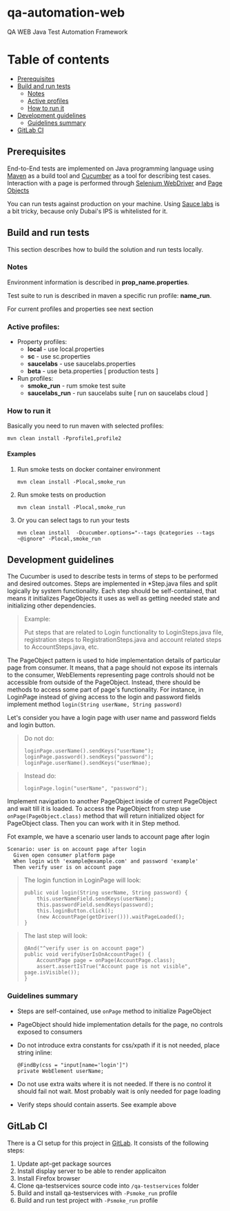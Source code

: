 # qa-automation-web
QA WEB Java Test Automation Framework

# Table of contents
* [Prerequisites](#prerequisites)
* [Build and run tests](#build-and-run-tests)
    * [Notes](#notes)
    * [Active profiles](#active-profiles)
    * [How to run it](#how-to-run-it)
* [Development guidelines](#development-guidelines)
    * [Guidelines summary](#guidelines-summary)
* [GitLab CI](#gitlab-ci)

## Prerequisites

End-to-End tests are implemented on Java programming language using [Maven](https://maven.apache.org/) as a build tool and [Cucumber](https://cucumber.io/) as a tool for describing test cases. Interaction with a page is performed through [Selenium WebDriver](http://www.seleniumhq.org/projects/webdriver/) and [Page Objects](https://github.com/SeleniumHQ/selenium/wiki/PageObjects)

You can run tests against production on your machine. Using [Sauce labs](https://saucelabs.com/) is a bit tricky, because only Dubai's IPS is whitelisted for it.

## Build and run tests

This section describes how to build the solution and run tests locally.

### Notes

Environment information is described in **prop_name.properties**.

Test suite to run is described in maven a specific run profile: **name_run**.

For current profiles and properties see next section

### Active profiles:

- Property profiles:
    - **local** - use local.properties
    - **sc** - use sc.properties
    - **saucelabs** - use saucelabs.properties
    - **beta** - use beta.properties [ production tests ]
- Run profiles:
    - **smoke_run** - rum smoke test suite
    - **saucelabs_run** - run saucelabs suite [ run on saucelabs cloud ]

### How to run it

Basically you need to run maven with selected profiles:

`mvn clean install -Pprofile1,profile2`

#### Examples

1. Run smoke tests on docker container environment

    ```
    mvn clean install -Plocal,smoke_run 
    ```

2. Run smoke tests on production

    ```
    mvn clean install -Plocal,smoke_run
    ```

3. Or you can select tags to run your tests

    ```
    mvn clean install  -Dcucumber.options="--tags @categories --tags ~@ignore" -Plocal,smoke_run
    ```

## Development guidelines

  The Cucumber is used to describe tests in terms of steps to be performed and desired outcomes. Steps are implemented in *Step.java files and split logically by system functionality. Each step should be self-contained, that means it initializes PageObjects it uses as well as getting needed state and initializing other dependencies.

> Example:
>
> Put steps that are related to Login functionality to LoginSteps.java file, registration steps to RegistrationSteps.java and account related steps to AccountSteps.java, etc.
    
      
  The PageObject pattern is used to hide implementation details of particular page from consumer. It means, that a page should not expose its internals to the consumer, WebElements representing page controls should not be accessible from outside of the PageObject. Instead, there should be methods to access some part of page's functionality. For instance, in LoginPage instead of giving access to the login and password fields implement method `login(String userName, String password)`
  
  Let's consider you have a login page with user name and password fields and login button.
  
> Do not do:
>
>```
> loginPage.userName().sendKeys("userName");
> loginPage.password().sendKeys("password");
> loginPage.userName().sendKeys("userNmae);
>```
  
> Instead do:
>```
> loginPage.login("userName", "password");
>```
    
   Implement navigation to another PageObject inside of current PageObject and wait till it is loaded. To access the PageObject from step use `onPage(PageObject.class)` method that will return initialized object for PageObject class. Then you can work with it in Step method.
 
   Fot example, we have a scenario user lands to account page after login
   ```
   Scenario: user is on account page after login
     Given open consumer platform page
     When login with 'example@example.com' and password 'example'
     Then verify user is on account page
   ```
    
> The login function in LoginPage will look:
> ```
> public void login(String userName, String password) {
>     this.userNameField.sendKeys(userName);
>     this.passwordField.sendKeys(password);
>     this.loginButton.click();
>     (new AccountPage(getDriver())).waitPageLoaded();
> }
> ```

> The last step will look:
> ```
> @And("^verify user is on account page")
> public void verifyUserIsOnAccountPage() {
>     AccountPage page = onPage(AccountPage.class);
>     assert.assertIsTrue("Account page is not visible", page.isVisible());
> }
> ```
 
 ### Guidelines summary
 * Steps are self-contained, use `onPage` method to initialize PageObject
 * PageObject should hide implementation details for the page, no controls exposed to consumers
 * Do not introduce extra constants for css/xpath if it is not needed, place string inline:
   
   ```
   @FindBy(css = "input[name='login']")
   private WebElement userName;
   ```
 * Do not use extra waits where it is not needed. If there is no control it should fail not wait. Most probably wait is only needed for page loading
 * Verify steps should contain asserts. See example above

## GitLab CI

There is a CI setup for this project in [GitLab](https://about.gitlab.com/features/gitlab-ci-cd/). It consists of the following steps:
1. Update apt-get package sources
2. Install display server to be able to render applicaiton
3. Install Firefox browser
4. Clone qa-testservices source code into `/qa-testservices` folder
5. Build and install qa-testservices with `-Psmoke_run` profile
6. Build and run test project with `-Psmoke_run` profile